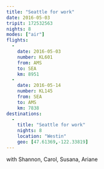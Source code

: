 ```yaml
---
title: "Seattle for work"
date: 2016-05-03
tripit: 172532563
nights: 8
modes: ["air"]
flights:
  -
    date: 2016-05-03
    number: KL601
    from: AMS
    to: SEA
    km: 8951
  -
    date: 2016-05-14
    number: KL145
    from: SEA
    to: AMS
    km: 7838
destinations:
  -
    title: "Seattle for work"
    nights: 8
    location: "Westin"
    geo: [47.61369,-122.33819]
---
```


with Shannon, Carol, Susana, Ariane
